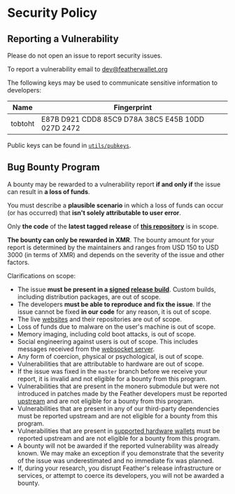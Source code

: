 # Security Policy

## Reporting a Vulnerability

Please do not open an issue to report security issues.

To report a vulnerability email to dev@featherwallet.org

The following keys may be used to communicate sensitive information to developers:

| Name    | Fingerprint                                       |
|---------|---------------------------------------------------|
| tobtoht | E87B D921 CDD8 85C9 D78A 38C5 E45B 10DD 027D 2472 |

Public keys can be found in [`utils/pubkeys`](utils/pubkeys).

## Bug Bounty Program

A bounty may be rewarded to a vulnerability report **if and only if** the issue can result in **a loss of funds**.

You must describe a **plausible scenario** in which a loss of funds can occur (or has occurred) that **isn't solely attributable to user error**.

Only **the code** of the **latest tagged release** of **[this repository](https://github.com/feather-wallet/feather/)** is in scope.

**The bounty can only be rewarded in XMR**. The bounty amount for your report is determined by the maintainers and ranges from USD 150 to USD 3000 (in terms of XMR) and depends on the severity of the issue and other factors.

Clarifications on scope:

- The issue **must be present in a [signed](https://docs.featherwallet.org/guides/release-signing-key) [release build](https://github.com/feather-wallet/feather/blob/master/contrib/guix/README.md)**. Custom builds, including distribution packages, are out of scope.
- The developers **must be able to reproduce and fix the issue**. If the issue cannot be fixed **in our code** for any reason, it is out of scope.
- The live [websites](https://github.com/feather-wallet/feather-site/blob/master/mirrors.txt) and their repositories are out of scope.
- Loss of funds due to malware on the user's machine is out of scope.
- Memory imaging, including cold boot attacks, is out of scope.
- Social engineering against users is out of scope. This includes messages received from the [websocket server](https://docs.featherwallet.org/guides/websocket).
- Any form of coercion, physical or psychological, is out of scope.
- Vulnerabilities that are attributable to hardware are out of scope.
- If the issue was fixed in the `master` branch before we receive your report, it is invalid and not eligible for a bounty from this program.
- Vulnerabilities that are present in the monero submodule but were not introduced in patches made by the Feather developers must
  be reported [upstream](https://github.com/monero-project/meta/blob/master/VULNERABILITY_RESPONSE_PROCESS.md) and are not eligible for a bounty from this program.
- Vulnerabilities that are present in any of our third-party dependencies must be reported upstream and are not eligible for a bounty from this program.
- Vulnerabilities that are present in [supported hardware wallets](https://docs.featherwallet.org/guides/hardware-wallet-support) must be reported upstream and are not eligible for a bounty from this program.
- A bounty will not be awarded if the reported vulnerability was already known. We may make an exception if you demonstrate that the severity of the issue was underestimated and no immediate fix was planned.
- If, during your research, you disrupt Feather's release infrastructure or services, or attempt to coerce its developers, you will not be awarded a bounty.
